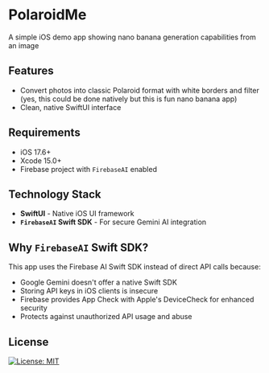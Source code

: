 # PolaroidMe

A simple iOS demo app showing nano banana generation capabilities from an image

## Features

- Convert photos into classic Polaroid format with white borders and filter (yes, this could be done natively but this is fun nano banana app)
- Clean, native SwiftUI interface

## Requirements

- iOS 17.6+
- Xcode 15.0+
- Firebase project with `FirebaseAI` enabled 

## Technology Stack

- **SwiftUI** - Native iOS UI framework
- **`FirebaseAI` Swift SDK** - For secure Gemini AI integration

## Why `FirebaseAI` Swift SDK?

This app uses the Firebase AI Swift SDK instead of direct API calls because:

- Google Gemini doesn't offer a native Swift SDK
- Storing API keys in iOS clients is insecure
- Firebase provides App Check with Apple's DeviceCheck for enhanced security
- Protects against unauthorized API usage and abuse

## License

[![License: MIT](https://img.shields.io/badge/License-MIT-yellow.svg)](https://opensource.org/licenses/MIT)
